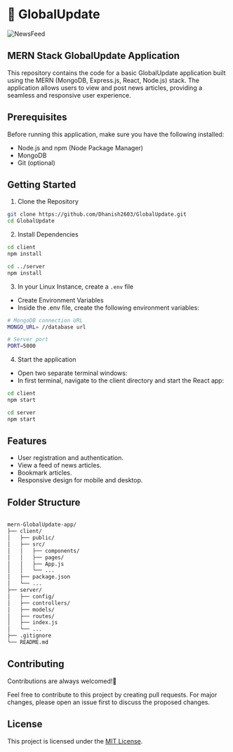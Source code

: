 
# 🎯 GlobalUpdate

![NewsFeed](https://socialify.git.ci/Dhanish2603/NewsFeed/image?description=1&descriptionEditable=GlobalUpdate%20is%20a%20dynamic%20and%20user-friendly%20news%20feed%20website%20that%20delivers%20a%20comprehensive%20and%20up-to-the-minute%20overview%20of%20global%20news.&font=Inter&language=1&name=1&owner=1&pattern=Brick%20Wall&theme=Dark)

## MERN Stack GlobalUpdate Application

This repository contains the code for a basic GlobalUpdate application built using the MERN (MongoDB, Express.js, React, Node.js) stack. The application allows users to view and post news articles, providing a seamless and responsive user experience.
## Prerequisites

Before running this application, make sure you have the following installed:

- Node.js and npm (Node Package Manager)              
- MongoDB     
- Git (optional)
## Getting Started



1. Clone the Repository

```bash
git clone https://github.com/Dhanish2603/GlobalUpdate.git
cd GlobalUpdate

```
2. Install Dependencies

```bash
cd client
npm install
```
```bash
cd ../server
npm install
```
3. In your Linux Instance, create a `.env` file    
- Create Environment Variables    
- Inside the .env file, create the following environment variables:

```bash
# MongoDB connection URL
MONGO_URL= //database url

# Server port
PORT=5000
```

4. Start the application    
 - Open two separate terminal windows:    
 - In first terminal, navigate to the client directory and start the React app:
```bash
cd client
npm start

```
```bash
cd server
npm start

```
## Features

- User registration and authentication.
- View a feed of news articles.
- Bookmark articles.
- Responsive design for mobile and desktop.


## Folder Structure

```bash

mern-GlobalUpdate-app/
├── client/
│   ├── public/
│   ├── src/
│   │   ├── components/
│   │   ├── pages/
│   │   ├── App.js
│   │   └── ...
│   ├── package.json
│   └── ...
├── server/
│   ├── config/
│   ├── controllers/
│   ├── models/
│   ├── routes/
│   ├── index.js
│   └── ...
├── .gitignore
└── README.md

```
## Contributing

Contributions are always welcomed!🙏

Feel free to contribute to this project by creating pull requests. For major changes, please open an issue first to discuss the proposed changes.


## License

This project is licensed under the [MIT License](https://choosealicense.com/licenses/mit/).

